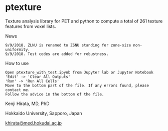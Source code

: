 # ptexture

Texture analysis library for PET and python to compute a total of 261 texture features from voxel lists.

News

    9/9/2018. ZLNU is renamed to ZSNU standing for zone-size non-uniformity.
    9/9/2018. Test codes are added for robustness.

How to use

    Open ptexture_with_test.ipynb from Jupyter lab or Jupyter Notebook
    'Edit' -> 'Clear All Outputs'
    'Run' -> 'Run All Cells'
    Move to the bottom part of the file. If any errors found, please contact me.
    Follow the advice in the bottom of the file.

Kenji Hirata, MD, PhD

Hokkaido University, Sapporo, Japan

khirata@med.hokudai.ac.jp
